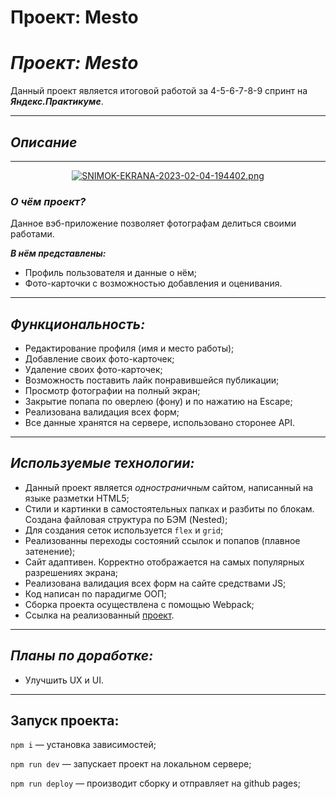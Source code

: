 # Проект: Mesto

# ***Проект: Mesto***
Данный проект является итоговой работой за 4-5-6-7-8-9 спринт на ***Яндекс.Практикуме***.

---
## *Описание*
----
<p align="center"><a href="https://00sleng00.github.io/mesto/"><img src="https://im.wampi.ru/2023/02/04/SNIMOK-EKRANA-2023-02-04-194402.png" alt="SNIMOK-EKRANA-2023-02-04-194402.png" border="0"></a></p>

### ***О чём проект?***

Данное вэб-приложение позволяет фотографам делиться своими работами.

***В нём представлены:***

* Профиль пользователя и данные о нём;
* Фото-карточки с возможностью добавления и оценивания.

---
 ## *Функциональность:*
 * Редактирование профиля (имя и место работы);
 * Добавление своих фото-карточек;
 * Удаление своих фото-карточек;
 * Возможность поставить лайк понравившейся публикации;
 * Просмотр фотографии на полный экран;
 * Закрытие попапа по оверлею (фону) и по нажатию на Escape;
 * Реализована валидация всех форм;
 * Все данные хранятся на сервере, использовано сторонее API.
  ---
  ## *Используемые технологии:*

* Данный проект является *одностраничным* сайтом, написанный на языке разметки HTML5;
* Стили и картинки в самостоятельных папках и разбиты по блокам. Создана файловая структура по БЭМ (Nested);
* Для создания сеток используется  `flex` и `grid`;
* Реализованны переходы состояний ссылок и попапов (плавное затенение);
* Сайт адаптивен. Корректно отображается на самых популярных разрешениях экрана;
* Реализована валидация всех форм на сайте средствами JS;
* Код написан по парадигме ООП;
* Сборка проекта осуществлена с помощью Webpack;
* Ссылка на реализованный [проект](https://00sleng00.github.io/mesto/).

---
## *Планы по доработке:*
  * Улучшить UX и UI.

---
## Запуск проекта:
`npm i` — установка зависимостей;

`npm run dev` — запускает проект на локальном сервере;

`npm run deploy` — производит сборку и отправляет на github pages;
